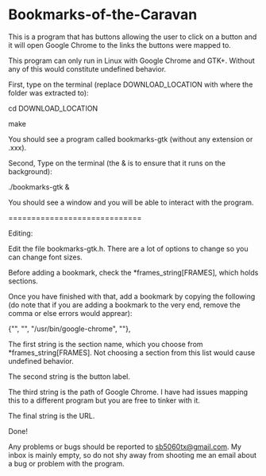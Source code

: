 # Bookmarks-of-the-Caravan
This is a program that has buttons allowing the user to click on a button and it will 
open Google Chrome to the links the buttons were mapped to.  

This program can only run in Linux with Google Chrome and GTK+. Without any of this would constitute undefined behavior.

First, type on the terminal (replace DOWNLOAD_LOCATION with where the folder was extracted to):

cd DOWNLOAD_LOCATION

make

You should see a program called bookmarks-gtk (without any extension or .xxx).

Second, Type on the terminal (the & is to ensure that it runs on the background):

./bookmarks-gtk &

You should see a window and you will be able to interact with the program.

=============================

Editing:

Edit the file bookmarks-gtk.h. There are a lot of options to change so you can change font sizes.

Before adding a bookmark, check the *frames_string[FRAMES], which holds sections.

Once you have finished with that, add a bookmark by copying the following (do note that if you are adding a bookmark to the very end, remove the comma or else errors would apprear):

{"", "", "/usr/bin/google-chrome", ""}, 

The first string is the section name, which you choose from *frames_string[FRAMES]. Not choosing a section from this list would cause undefined behavior. 

The second string is the button label. 

The third string is the path of Google Chrome. I have had issues mapping this to a different program but you are free to tinker with it.

The final string is the URL.

Done!

Any problems or bugs should be reported to sb5060tx@gmail.com. My inbox is mainly empty, so do not shy away from shooting me an email about a bug or problem with the program.
